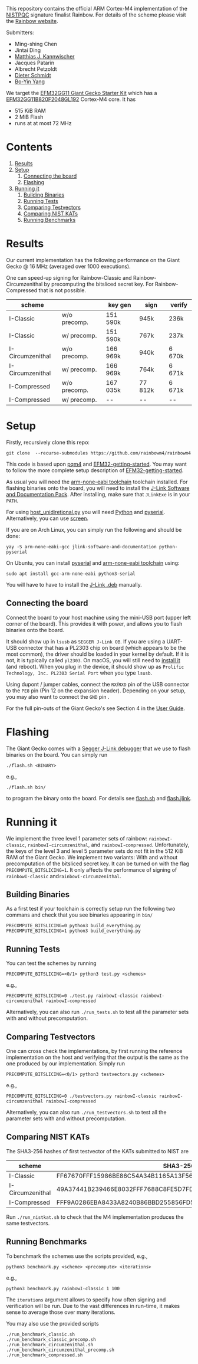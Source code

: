 This repository contains the official ARM Cortex-M4 implementation of the [NISTPQC](https://csrc.nist.gov/Projects/post-quantum-cryptography/round-3-submissions) signature finalist Rainbow. For details of the scheme please visit the [Rainbow website](https://www.pqcrainbow.org/). 

Submitters: 
- Ming-shing Chen
- Jintai Ding
- [Matthias J. Kannwischer](https://kannwischer.eu)
- Jacques Patarin
- Albrecht Petzoldt
- [Dieter Schmidt](https://homepages.uc.edu/~schmiddr/)
- [Bo-Yin Yang](https://www.iis.sinica.edu.tw/pages/byyang/)

We target the [EFM32GG11 Giant Gecko Starter Kit](https://www.silabs.com/development-tools/mcu/32-bit/efm32gg11-starter-kit) which has a [EFM32GG11B820F2048GL192](https://www.silabs.com/mcu/32-bit/efm32-giant-gecko-gg11/device.efm32gg11b820f2048gl192) Cortex-M4 core.
It has 
- 515 KiB RAM
- 2 MiB Flash
- runs at at most 72 MHz

# Contents
1. [Results](#results)
2. [Setup](#setup)
    1. [Connecting the board](#connecting-the-board)
    2. [Flashing](#Flashing)
3. [Running it](#running-it)
    1. [Building Binaries](#building-binaries)
    2. [Running Tests](#running-tests)
    3. [Comparing Testvectors](#comparing-testvectors)
    4. [Comparing NIST KATs](#comparing-nist-kats)
    5. [Running Benchmarks](#running-benchmarks)

# Results 

Our current implementation has the following performance on the Giant Gecko @ 16 MHz (averaged over 1000 executions).

One can speed-up signing for Rainbow-Classic and Rainbow-Circumzenithal by precomputing the bitsliced secret key. For Rainbow-Compressed that is not possible. 

| scheme           |             | key gen  | sign    | verify |
| ---------------  | ----------- | -------- | ------- | ------ |
| I-Classic        | w/o precomp.| 151 590k | 945k    | 236k   |
| I-Classic        | w/ precomp. | 151 590k | 767k    | 237k   |
| I-Circumzenithal | w/o precomp.| 166 969k | 940k    | 6 670k |
| I-Circumzenithal | w/ precomp. | 166 969k | 764k    | 6 671k |
| I-Compressed     | w/o precomp.| 167 035k | 77 812k | 6 671k |
| I-Compressed     | w/ precomp. | --       | --      | --     |

# Setup 
Firstly, recursively clone this repo: 
```
git clone  --recurse-submodules https://github.com/rainbowm4/rainbowm4
```

This code is based upon [pqm4](https://github.com/mupq/pqm4) and [EFM32-getting-started](https://github.com/mkannwischer/EFM32-getting-started). 
You may want to follow the more complete setup description of [EFM32-getting-started](https://github.com/mkannwischer/EFM32-getting-started). 

As usual you will need the [arm-none-eabi toolchain](https://launchpad.net/gcc-arm-embedded) toolchain installed.
For flashing binaries onto the board, you will need to install the [J-Link Software and Documentation Pack](https://www.segger.com/downloads/jlink/). After installing, make sure that `JLinkExe` is in your `PATH`.

For using [host_unidiretional.py](./host_unidirectional.py) you will need [Python](https://www.python.org/download) and [pyserial](https://pypi.org/project/pyserial/). Alternatively, you can use [screen](https://www.gnu.org/software/screen/).

If you are on Arch Linux, you can simply run the following and should be done:

```
yay -S arm-none-eabi-gcc jlink-software-and-documentation python-pyserial
```

On Ubuntu, you can install [pyserial](https://pypi.org/project/pyserial/) and [arm-none-eabi toolchain](https://launchpad.net/gcc-arm-embedded) using:

```
sudo apt install gcc-arm-none-eabi python3-serial
```
You will have to have to install the [J-Link .deb](https://www.segger.com/downloads/jlink/) manually.

## Connecting the board

Connect the board to your host machine using the mini-USB port (upper left corner of the board).
This provides it with power, and allows you to flash binaries onto the board.

It should show up in `lsusb` as `SEGGER J-Link OB`. 
If you are using a UART-USB connector that has a PL2303 chip on board (which appears to be the most common),
the driver should be loaded in your kernel by default. If it is not, it is typically called `pl2303`.
On macOS, you will still need to [install it](http://www.prolific.com.tw/US/ShowProduct.aspx?p_id=229&pcid=41) (and reboot).
When you plug in the device, it should show up as `Prolific Technology, Inc. PL2303 Serial Port` when you type `lsusb`.

Using dupont / jumper cables, connect the `RX`/`RXD` pin of the USB connector to the `PE8` pin (Pin 12 on the expansion header).
Depending on your setup, you may also want to connect the `GND` pin .

For the full pin-outs of the Giant Gecko's see Section 4 in the [User Guide](https://www.silabs.com/documents/public/user-guides/ug287-stk3701.pdf).

# Flashing

The Giant Gecko comes with a [Segger J-Link debugger](https://www.segger.com/products/debug-probes/j-link/) that we use to flash binaries on the board.
You can simply run

```
./flash.sh <BINARY>
``` 
e.g., 
```
./flash.sh bin/
``` 
to program the binary onto the board.
For details see [flash.sh](flash.sh) and [flash.jlink](flash.jlink).


# Running it 

We implement the three level 1 parameter sets of rainbow: `rainbowI-classic`, `rainbowI-circumzenithal`, and `rainbowI-compressed`. 
Unfortunately, the keys of the level 3 and level 5 parameter sets do not fit in the 512 KiB RAM of the Giant Gecko. 
We implement two variants: With and without precomputation of the bitsliced secret key. It can be turned on with the flag `PRECOMPUTE_BITSLICING=1`. 
It only affects the performance of signing of `rainbowI-classic` and`rainbowI-circumzenithal`. 

## Building Binaries 
As a first test if your toolchain is correctly setup run the following two commans and check that you see binaries appearing in `bin/`

```
PRECOMPUTE_BITSLICING=0 python3 build_everything.py
PRECOMPUTE_BITSLICING=1 python3 build_everything.py
```
## Running Tests
You can test the schemes by running
```
PRECOMPUTE_BITSLICING=<0/1> python3 test.py <schemes> 
```
e.g., 
```
PRECOMPUTE_BITSLICING=0 ./test.py rainbowI-classic rainbowI-circumzenithal rainbowI-compressed
```

Alternatively, you can also run `./run_tests.sh` to test all the parameter sets with and without precomputation.

## Comparing Testvectors

One can cross check the implementations, by first running the reference implementation on the host and verifying that the output is the same as the one produced by our implementation. Simply run 
```
PRECOMPUTE_BITSLICING=<0/1> python3 testvectors.py <schemes> 
```
e.g., 
```
PRECOMPUTE_BITSLICING=0 ./testvectors.py rainbowI-classic rainbowI-circumzenithal rainbowI-compressed
```

Alternatively, you can also run `./run_testvectors.sh` to test all the parameter sets with and without precomputation.

## Comparing NIST KATs

The SHA3-256 hashes of first testvector of the KATs submitted to NIST are

| scheme           | SHA3-256                                                         | 
| ---------------  | ---------------------------------------------------------------- | 
| I-Classic        | FF67670FFF15986BE86C54A34B1165A13F56D58E466130E32AB506CC4CEC74F5 |
| I-Circumzenithal | 49A37441B239466E8032FFF7688C8FE5D7FDABEF80007F7E043E18DE8C6AD4D6 |
| I-Compressed     | FFF9A0286EBA8433A8240B86BBD255856FD50927AA35F8E15EF5003134CC231F |

Run `./run_nistkat.sh` to check that the M4 implementation produces the same testvectors. 


## Running Benchmarks 
To benchmark the schemes use the scripts provided, e.g., 
```
python3 benchmark.py <scheme> <precompute> <iterations>
```
e.g., 
```
python3 benchmark.py rainbowI-classic 1 100
```
The `iterations` argument allows to specify how often signing and verification will be run. Due to the vast differences in run-time, it makes sense to average those over many iterations. 

You may also use the provided scripts 
```
./run_benchmark_classic.sh
./run_benchmark_classic_precomp.sh
./run_benchmark_circumzenithal.sh
./run_benchmark_circumzenithal_precomp.sh
./run_benchmark_compressed.sh
```
